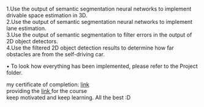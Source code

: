 1.Use the output of semantic segmentation neural networks to implement drivable space estimation in 3D.<br>
2.Use the output of semantic segmentation neural networks to implement lane estimation.<br>
3.Use the output of semantic segmentation to filter errors in the output of 2D object detectors.<br>
4.Use the filtered 2D object detection results to determine how far obstacles are from the self-driving car.<br>

• To look how everything has been implemented, please refer to the Project folder.

my certificate of completion: <a href="https://www.coursera.org/account/accomplishments/verify/EWWK36ZPJ87G?utm_source=link&utm_medium=certificate&utm_content=cert_image&utm_campaign=pdf_header_button&utm_product=course"> link </a>
<br>providing the <a href="https://www.coursera.org/learn/visual-perception-self-driving-cars?specialization=self-driving-cars"> link </a> for the course 
<br>keep motivated and keep learning. All the best :D
